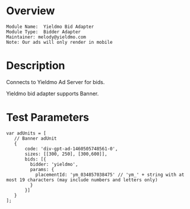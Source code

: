 # Overview

```
Module Name:  Yieldmo Bid Adapter
Module Type:  Bidder Adapter
Maintainer: melody@yieldmo.com
Note: Our ads will only render in mobile
```

# Description

Connects to Yieldmo Ad Server for bids.

Yieldmo bid adapter supports Banner.

# Test Parameters
```
var adUnits = [
   // Banner adUnit
   {
       code: 'div-gpt-ad-1460505748561-0', 
       sizes: [[300, 250], [300,600]],
       bids: [{
         bidder: 'yieldmo',
         params: {
           placementId: 'ym_034857038475' // 'ym_' + string with at most 19 characters (may include numbers and letters only) 
         }
       }]
   }
];
```